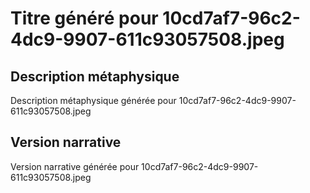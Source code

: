 # Titre généré pour 10cd7af7-96c2-4dc9-9907-611c93057508.jpeg

## Description métaphysique
Description métaphysique générée pour 10cd7af7-96c2-4dc9-9907-611c93057508.jpeg

## Version narrative
Version narrative générée pour 10cd7af7-96c2-4dc9-9907-611c93057508.jpeg
